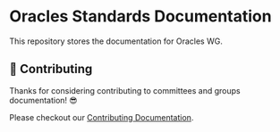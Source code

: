 # Oracles Standards Documentation

This repository stores the documentation for Oracles WG.

## 🤝 Contributing

Thanks for considering contributing to committees and groups documentation! 😎

Please checkout our [Contributing Documentation](./CONTRIBUTING.md).

